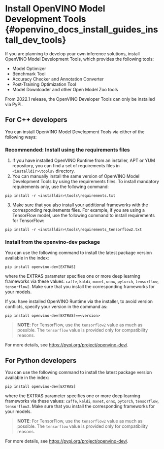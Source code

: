 # Install OpenVINO Model Development Tools {#openvino_docs_install_guides_install_dev_tools}

If you are planning to develop your own inference solutions, install OpenVINO Model Development Tools, which provides the following tools:

* Model Optimizer
* Benchmark Tool
* Accuracy Checker and Annotation Converter
* Post-Training Optimization Tool
* Model Downloader and other Open Model Zoo tools

From 2022.1 release, the OpenVINO Developer Tools can only be installed via PyPI.

## For C++ developers

You can install OpenVINO Model Development Tools via either of the following ways:

### Recommended: Install using the requirements files

1. If you have installed OpenVINO Runtime from an installer, APT or YUM repository, you can find a set of requirements files in `<installdir>\tools\` directory.
2. You can manually install the same version of OpenVINO Model Development Tools by using the requirements files. To install mandatory requirements only, use the following command:
```
pip install -r <installdir>\tools\requirements.txt
```
3. Make sure that you also install your additional frameworks with the corresponding requirements files. For example, if you are using a TensorFlow model, use the following command to install requirements for TensorFlow:  
```
pip install -r <installdir>\tools\requirements_tensorflow2.txt
```

### Install from the openvino-dev package

You can use the following command to install the latest package version available in the index:
```
pip install openvino-dev[EXTRAS]
```
where the EXTRAS parameter specifies one or more deep learning frameworks via these values: `caffe`, `kaldi`, `mxnet`, `onnx`, `pytorch`, `tensorflow`, `tensorflow2`. Make sure that you install the corresponding frameworks for your models.

If you have installed OpenVINO Runtime via the installer, to avoid version conflicts, specify your version in the command as:
```
pip install openvino-dev[EXTRAS]==<version>
```
    
> **NOTE**: For TensorFlow, use the `tensorflow2` value as much as possible. The `tensorflow` value is provided only for compatibility reasons.

For more details, see <https://pypi.org/project/openvino-dev/>.

    
## For Python developers

You can use the following command to install the latest package version available in the index:
```
pip install openvino-dev[EXTRAS]
```
where the EXTRAS parameter specifies one or more deep learning frameworks via these values: `caffe`, `kaldi`, `mxnet`, `onnx`, `pytorch`, `tensorflow`, `tensorflow2`. Make sure that you install the corresponding frameworks for your models.

> **NOTE**: For TensorFlow, use the `tensorflow2` value as much as possible. The `tensorflow` value is provided only for compatibility reasons.

For more details, see <https://pypi.org/project/openvino-dev/>.
